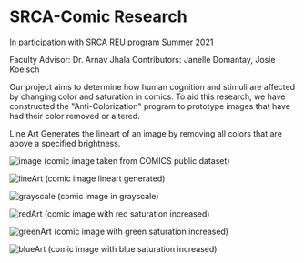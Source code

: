 # SRCA-Comic Research
 In participation with SRCA REU program Summer 2021

Faculty Advisor: Dr. Arnav Jhala
Contributors: Janelle Domantay, Josie Koelsch

Our project aims to determine how human cognition and stimuli are affected by changing color and saturation in comics. To aid this research, we have constructed the "Anti-Colorization" program to prototype images that have had their color removed or altered. 

Line Art
Generates the lineart of an image by removing all colors that are above a specified brightness.

![image](https://user-images.githubusercontent.com/36468840/120043193-5f64ce00-bfc0-11eb-9e34-19a0cfcca167.png)
(comic image taken from COMICS public dataset)

![lineArt](https://user-images.githubusercontent.com/36468840/120043215-6a1f6300-bfc0-11eb-8509-01ea31f8abdd.jpg)
(comic image lineart generated)

![grayscale](https://user-images.githubusercontent.com/36468840/120381250-0bffc200-c2d7-11eb-8bf0-140c35d0fc51.jpg)
(comic image in grayscale)

![redArt](https://user-images.githubusercontent.com/36468840/120372977-ad354b00-c2cc-11eb-9bd9-58e41e8cafe4.jpg)
(comic image with red saturation increased)

![greenArt](https://user-images.githubusercontent.com/36468840/120373036-bd4d2a80-c2cc-11eb-8920-e3f96eaaa990.jpg)
(comic image with green saturation increased)

![blueArt](https://user-images.githubusercontent.com/36468840/120373050-c0e0b180-c2cc-11eb-9c3e-7ed629c98982.jpg)
(comic image with blue saturation increased)
